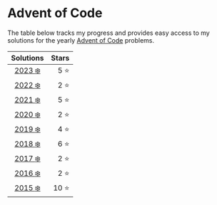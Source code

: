 # Advent of Code

The table below tracks my progress and provides easy access to my solutions for the yearly [Advent of Code](https://adventofcode.com/about) problems.

|            Solutions             |     Stars |
|:--------------------------------:|----------:|
| [2023 :snowflake:](src/year2023) |  5 :star: |
| [2022 :snowflake:](src/year2022) |  2 :star: |
| [2021 :snowflake:](src/year2021) |  5 :star: |
| [2020 :snowflake:](src/year2020) |  2 :star: |
| [2019 :snowflake:](src/year2019) |  4 :star: |
| [2018 :snowflake:](src/year2018) |  6 :star: |
| [2017 :snowflake:](src/year2017) |  2 :star: |
| [2016 :snowflake:](src/year2016) |  2 :star: |
| [2015 :snowflake:](src/year2015) | 10 :star: |